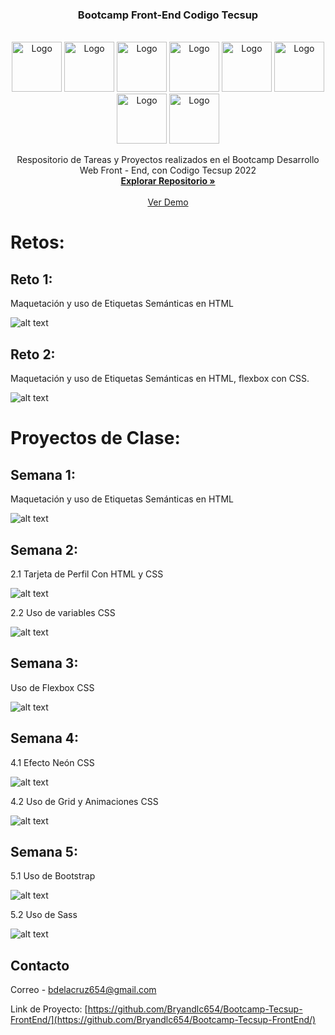 <!-- Improved compatibility of back to top link: See: https://github.com/othneildrew/Best-README-Template/pull/73 -->
<a name="readme-top"></a>
<!--
*** Thanks for checking out the Best-README-Template. If you have a suggestion
*** that would make this better, please fork the repo and create a pull request
*** or simply open an issue with the tag "enhancement".
*** Don't forget to give the project a star!
*** Thanks again! Now go create something AMAZING! :D
-->



<h3 align="center">Bootcamp Front-End Codigo Tecsup</h3>
<!-- PROJECT LOGO -->
<br />
<div align="center">
  <div>
    <img src="https://www.svgrepo.com/show/353884/html-5.svg" alt="Logo" width="80" height="80">
    <img src="https://www.svgrepo.com/show/373535/css.svg" alt="Logo" width="80" height="80">
    <img src="https://www.svgrepo.com/show/353498/bootstrap.svg" alt="Logo" width="80" height="80">
    <img src="https://www.svgrepo.com/show/374061/sass.svg" alt="Logo" width="80" height="80">
    <img src="https://www.svgrepo.com/show/373705/js-official.svg" alt="Logo" width="80" height="80">
     <img src="https://www.svgrepo.com/show/303360/nodejs-logo.svg" alt="Logo" width="80" height="80">
    <img src="https://www.svgrepo.com/show/354259/react.svg" alt="Logo" width="80" height="80">
    <img src="https://www.svgrepo.com/show/303557/redux-logo.svg" alt="Logo" width="80" height="80">
  </div>



  <p align="center">
    Respositorio de Tareas y Proyectos realizados en el Bootcamp Desarrollo Web Front - End, con Codigo Tecsup 2022
    <br />
    <a href="https://github.com/Bryandlc654/Bootcamp-Tecsup-FrontEnd/"><strong>Explorar Repositorio »</strong></a>
    <br />
    <br />
    <a href="https://bryandlc654.github.io/Bootcamp-Tecsup-FrontEnd/index.html">Ver Demo</a>
    </p>
</div>

# Retos:
## Reto 1:

Maquetación y uso de Etiquetas Semánticas en HTML

![alt text](https://bryandlc654.github.io/Bootcamp-Tecsup-FrontEnd/assets/Reto1.jpg)

## Reto 2:

Maquetación y uso de Etiquetas Semánticas en HTML, flexbox con CSS.

![alt text](https://bryandlc654.github.io/Bootcamp-Tecsup-FrontEnd/assets/Reto2.jpg)


# Proyectos de Clase:

## Semana 1:

Maquetación y uso de Etiquetas Semánticas en HTML

![alt text](https://bryandlc654.github.io/Bootcamp-Tecsup-FrontEnd/assets/Semana1.jpg)

## Semana 2:
2.1 Tarjeta de Perfil Con HTML y CSS

![alt text](https://bryandlc654.github.io/Bootcamp-Tecsup-FrontEnd/assets/Semana2.jpg)

2.2 Uso de variables CSS

![alt text](https://bryandlc654.github.io/Bootcamp-Tecsup-FrontEnd/assets/Semana2.2.jpg)

## Semana 3:

Uso de Flexbox CSS

![alt text](https://bryandlc654.github.io/Bootcamp-Tecsup-FrontEnd/assets/Semana3.jpg)

## Semana 4:

4.1 Efecto Neón CSS

![alt text](https://bryandlc654.github.io/Bootcamp-Tecsup-FrontEnd/assets/Semana4.1.jpg)

4.2 Uso de Grid y Animaciones CSS

![alt text](https://bryandlc654.github.io/Bootcamp-Tecsup-FrontEnd/assets/Semana4.2.jpg)


## Semana 5:

5.1 Uso de Bootstrap

![alt text](https://bryandlc654.github.io/Bootcamp-Tecsup-FrontEnd/assets/Semana5.1.jpg)

5.2 Uso de Sass 

![alt text](https://bryandlc654.github.io/Bootcamp-Tecsup-FrontEnd/assets/Semana5.2.jpg)

<!-- CONTACT -->
## Contacto

Correo -  bdelacruz654@gmail.com

Link de Proyecto: [https://github.com/Bryandlc654/Bootcamp-Tecsup-FrontEnd/](https://github.com/Bryandlc654/Bootcamp-Tecsup-FrontEnd/)





